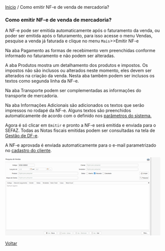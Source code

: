 [Início](index.md) / Como emitir NF-e de venda de mercadoria?

### Como emitir NF-e de venda de mercadoria?



A NF-e pode ser emitida automaticamente após o faturamento da venda, ou poder ser emitida após o faturamento, para isso acesse o menu Vendas, pesquise a venda já faturada e clique no menu `Mais`>>Emitir NF-e

Na aba Pagamento as formas de recebimento vem preenchidas conforme informado no faturamento e não podem ser alteradas. 

A aba Produtos mostra um detalhamento dos produtos e impostos. Os impostos não são inclusos ou alterados neste momento, eles devem ser alterados na criação da venda. Nesta aba também podem ser inclusos os textos como segunda linha da NF-e.

Na  aba Transporte podem ser complementadas as informações do transporte de mercadoria.

Na aba Informações Adicionais  são adicionados os textos que serão impressos no rodapé da NF-e. Alguns textos são preenchidos automaticamente de acordo com o definido nos [parâmetros do sistema.](sistema_parametrizacao.md) 

Agora é só clicar em `Emitir` e pronto a NF-e será emitida e enviada para o SEFAZ. Todas as Notas fiscais emitidas podem ser consultadas na tela de [Gestão de DF-e](gestao_fiscal_gestao_dfe.md).

A NF-e aprovada é enviada automaticamente para o e-mail parametrizado no [cadastro do cliente](vendas_cliente.md).



![](images/como_fazer_faturar__venda_nfe.gif)





[Voltar](index.md)

